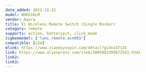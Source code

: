 ```yaml
---
date_added: 2021-12-22
model: WXKG16LM
vendor: Aqara
title: E1 Wireless Remote Switch (Single Rocker)
category: remote
supports: action, batterypct, click_mode
zigbeemodel: ['lumi.remote.acn003']
compatible: [z2m]
mlink: https://www.xiaomiyoupin.com/detail?gid=147135
link: https://www.aliexpress.com/item/1005003309872541.html
link2: 
link3: 
---
```

 
